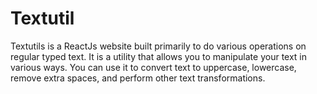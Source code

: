 # Textutil
Textutils is a ReactJs website built primarily to do various operations on regular typed text. It is a utility that allows you to manipulate your text in various ways. You can use it to convert text to uppercase, lowercase, remove extra spaces, and perform other text transformations.
